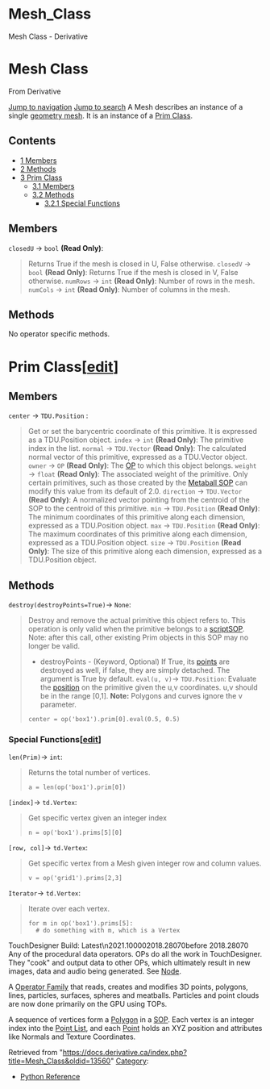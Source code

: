 

# Mesh_Class

Mesh Class - Derivative




# Mesh Class
From Derivative

[Jump to navigation](#mw-head)
[Jump to search](#searchInput)
A Mesh describes an instance of a single [geometry mesh](Mesh.html "Mesh"). It is an instance of a [Prim Class](Prim_Class.html "Prim Class").
  

## Contents
* [1 Members](#Members)
* [2 Methods](#Methods)
* [3 Prim Class](#Prim_Class)
  + [3.1 Members](#Members_2)
  + [3.2 Methods](#Methods_2)
    - [3.2.1 Special Functions](#Special_Functions)
## Members
`closedU` → `bool` **(Read Only)**:
> Returns True if the mesh is closed in U, False otherwise.
`closedV` → `bool` **(Read Only)**:
> Returns True if the mesh is closed in V, False otherwise.
`numRows` → `int` **(Read Only)**:
> Number of rows in the mesh.
`numCols` → `int` **(Read Only)**:
> Number of columns in the mesh.
## Methods
No operator specific methods.
  

# Prim Class[[edit](https://docs.derivative.ca/index.php?title=Template:ClassInheritance&action=edit&section=T-1 "Edit section: Prim Class")]
## Members
`center` → `TDU.Position` :
> Get or set the barycentric coordinate of this primitive. It is expressed as a TDU.Position object.
`index` → `int` **(Read Only)**:
> The primitive index in the list.
`normal` → `TDU.Vector` **(Read Only)**:
> The calculated normal vector of this primitive, expressed as a TDU.Vector object.
`owner` → `OP` **(Read Only)**:
> The [OP](OP_Class.html "OP Class") to which this object belongs.
`weight` → `float` **(Read Only)**:
> The associated weight of the primitive. Only certain primitives, such as those created by the [Metaball SOP](Metaball_SOP.html "Metaball SOP") can modify this value from its default of 2.0.
`direction` → `TDU.Vector` **(Read Only)**:
> A normalized vector pointing from the centroid of the SOP to the centroid of this primitive.
`min` → `TDU.Position` **(Read Only)**:
> The minimum coordinates of this primitive along each dimension, expressed as a TDU.Position object.
`max` → `TDU.Position` **(Read Only)**:
> The maximum coordinates of this primitive along each dimension, expressed as a TDU.Position object.
`size` → `TDU.Position` **(Read Only)**:
> The size of this primitive along each dimension, expressed as a TDU.Position object.
## Methods
`destroy(destroyPoints=True)`→ `None`:
> Destroy and remove the actual primitive this object refers to. This operation is only valid when the primitive belongs to a [scriptSOP](https://docs.derivative.ca/ScriptSOP_Class "ScriptSOP Class"). Note: after this call, other existing Prim objects in this SOP may no longer be valid.
> 
> * destroyPoints - (Keyword, Optional) If True, its [points](Point_Class.html "Point Class") are destroyed as well, if false, they are simply detached. The argument is True by default.
`eval(u, v)`→ `TDU.Position`:
> Evaluate the [position](Position_Class.html "Position Class") on the primitive given the u,v coordinates. u,v should be in the range [0,1]. **Note:** Polygons and curves ignore the v parameter.
> 
> ```
> center = op('box1').prim[0].eval(0.5, 0.5)
> 
> ```
### Special Functions[[edit](https://docs.derivative.ca/index.php?title=Template:SubSection&action=edit&section=T-1 "Edit section: Special Functions")]
`len(Prim)`→ `int`:
> Returns the total number of vertices.
> 
> ```
> a = len(op('box1').prim[0])
> 
> ```
`[index]`→ `td.Vertex`:
> Get specific vertex given an integer index
> 
> ```
> n = op('box1').prims[5][0]
> 
> ```
`[row, col]`→ `td.Vertex`:
> Get specific vertex from a Mesh given integer row and column values.
> 
> ```
> v = op('grid1').prims[2,3]
> 
> ```
`Iterator`→ `td.Vertex`:
> Iterate over each vertex.
> 
> ```
> for m in op('box1').prims[5]:
> 	# do something with m, which is a Vertex
> 
> ```
  
TouchDesigner Build: Latest\n2021.100002018.28070before 2018.28070
Any of the procedural data operators. OPs do all the work in TouchDesigner. They "cook" and output data to other OPs, which ultimately result in new images, data and audio being generated. See [Node](Node.html "Node").

A [Operator Family](Operator_Family.html "Operator Family") that reads, creates and modifies 3D points, polygons, lines, particles, surfaces, spheres and meatballs. Particles and point clouds are now done primarily on the GPU using TOPs.

A sequence of vertices form a [Polygon](Polygon.html "Polygon") in a [SOP](SOP.html "SOP"). Each vertex is an integer index into the [Point List](Point_List.html "Point List"), and each [Point](Point.html "Point") holds an XYZ position and attributes like Normals and Texture Coordinates.

Retrieved from "<https://docs.derivative.ca/index.php?title=Mesh_Class&oldid=13560>"
[Category](Special_Categories.html "Special:Categories"):
* [Python Reference](Category_Python_Reference.html "Category:Python Reference")